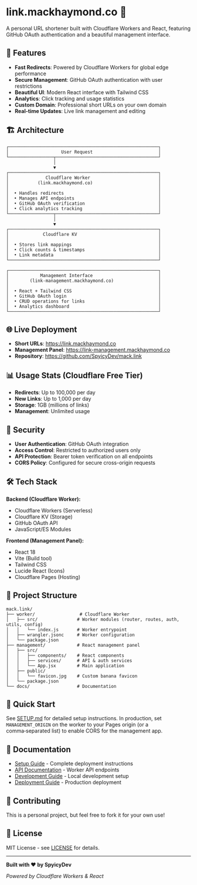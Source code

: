 # link.mackhaymond.co 🍌

A personal URL shortener built with Cloudflare Workers and React, featuring GitHub OAuth authentication and a beautiful management interface.

## 🚀 Features

- **Fast Redirects**: Powered by Cloudflare Workers for global edge performance
- **Secure Management**: GitHub OAuth authentication with user restrictions
- **Beautiful UI**: Modern React interface with Tailwind CSS
- **Analytics**: Click tracking and usage statistics
- **Custom Domain**: Professional short URLs on your own domain
- **Real-time Updates**: Live link management and editing

## 🏗 Architecture

```
┌─────────────────────────────────────────────────────────┐
│                    User Request                         │
└─────────────────┬───────────────────────────────────────┘
                  │
                  ▼
┌─────────────────────────────────────────────────────────┐
│              Cloudflare Worker                          │
│           (link.mackhaymond.co)                         │
│                                                         │
│  • Handles redirects                                    │
│  • Manages API endpoints                                │
│  • GitHub OAuth verification                            │
│  • Click analytics tracking                             │
└─────────────────┬───────────────────────────────────────┘
                  │
                  ▼
┌─────────────────────────────────────────────────────────┐
│             Cloudflare KV                               │
│                                                         │
│  • Stores link mappings                                 │
│  • Click counts & timestamps                            │
│  • Link metadata                                        │
└─────────────────────────────────────────────────────────┘

┌─────────────────────────────────────────────────────────┐
│            Management Interface                         │
│        (link-management.mackhaymond.co)                 │
│                                                         │
│  • React + Tailwind CSS                                 │
│  • GitHub OAuth login                                   │
│  • CRUD operations for links                            │
│  • Analytics dashboard                                  │
└─────────────────────────────────────────────────────────┘
```

## 🌐 Live Deployment

- **Short URLs**: https://link.mackhaymond.co
- **Management Panel**: https://link-management.mackhaymond.co
- **Repository**: https://github.com/SpyicyDev/mack.link

## 📊 Usage Stats (Cloudflare Free Tier)

- **Redirects**: Up to 100,000 per day
- **New Links**: Up to 1,000 per day  
- **Storage**: 1GB (millions of links)
- **Management**: Unlimited usage

## 🔐 Security

- **User Authentication**: GitHub OAuth integration
- **Access Control**: Restricted to authorized users only
- **API Protection**: Bearer token verification on all endpoints
- **CORS Policy**: Configured for secure cross-origin requests

## 🛠 Tech Stack

**Backend (Cloudflare Worker):**
- Cloudflare Workers (Serverless)
- Cloudflare KV (Storage)
- GitHub OAuth API
- JavaScript/ES Modules

**Frontend (Management Panel):**
- React 18
- Vite (Build tool)
- Tailwind CSS
- Lucide React (Icons)
- Cloudflare Pages (Hosting)

## 📁 Project Structure

```
mack.link/
├── worker/                 # Cloudflare Worker
│   ├── src/               # Worker modules (router, routes, auth, utils, config)
│   │   └── index.js       # Worker entrypoint
│   ├── wrangler.jsonc     # Worker configuration
│   └── package.json
├── management/            # React management panel
│   ├── src/
│   │   ├── components/    # React components
│   │   ├── services/      # API & auth services
│   │   └── App.jsx        # Main application
│   ├── public/
│   │   └── favicon.jpg    # Custom banana favicon
│   └── package.json
└── docs/                  # Documentation
```

## 🚀 Quick Start

See [SETUP.md](./docs/SETUP.md) for detailed setup instructions. In production, set `MANAGEMENT_ORIGIN` on the worker to your Pages origin (or a comma‑separated list) to enable CORS for the management app.

## 📖 Documentation

- [Setup Guide](./docs/SETUP.md) - Complete deployment instructions
- [API Documentation](./docs/API.md) - Worker API endpoints
- [Development Guide](./docs/DEVELOPMENT.md) - Local development setup
- [Deployment Guide](./docs/DEPLOYMENT.md) - Production deployment

## 🤝 Contributing

This is a personal project, but feel free to fork it for your own use!

## 📄 License

MIT License - see [LICENSE](./LICENSE) for details.

---

**Built with ❤️ by SpyicyDev**

*Powered by Cloudflare Workers & React*
